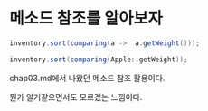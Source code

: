 # 메소드 참조를 알아보자


```java
inventory.sort(comparing(a ->  a.getWeight()));

inventory.sort(comparing(Apple::getWeight));
```

chap03.md에서 나왔던 메소드 참조 활용이다.

뭔가 알거같으면서도 모르겠는 느낌이다.

